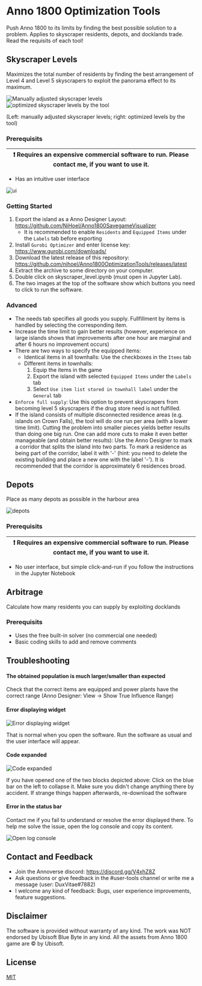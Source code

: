 # Anno 1800 Optimization Tools
Push Anno 1800 to its limits by finding the best possible solution to a problem. Applies to skyscraper residents, depots, and docklands trade.
Read the requisits of each tool!


## Skyscraper Levels
Maximizes the total number of residents by finding the best arrangement of Level 4 and Level 5 skyscrapers to exploit the panorama effect to its maximum.

![Manually adjusted skyscraper levels](imgs/skyscrapers_manual.png) ![optimized skyscraper levels by the tool](imgs/skyscrapers_optimal.png)

(Left: manually adjusted skyscraper levels; right: optimized levels by the tool)

### Prerequisits
| :exclamation:  Requires an expensive commercial software to run. Please contact me, if you want to use it.   |
|----------------------------------------------------------------------------------|
* Has an intuitive user interface

![ui](imgs/skyscraper_levels_ui.png)

### Getting Started
1. Export the island as a Anno Designer Layout: https://github.com/NiHoel/Anno1800SavegameVisualizer
   * It is recommended to enable `Residents` and `Equipped Items` under the `Labels` tab before exporting
2. Install `Gurobi Optimizer` and enter license key: https://www.gurobi.com/downloads/
3. Download the latest release of this repository: https://github.com/nihoel/Anno1800OptimizationTools/releases/latest
4. Extract the archive to some directory on your computer.
5. Double click on skyscraper_level.ipynb (must open in Jupyter Lab).
6. The two images at the top of the software show which buttons you need to click to run the software.

### Advanced
* The needs tab specifies all goods you supply. Fullfillment by items is handled by selecting the corresponding item.
* Increase the time limit to gain better results (however, experience on large islands shows that improvements after one hour are marginal and after 6 hours no improvement occurs)
* There are two ways to specify the equipped items:
    * Identical items in all townhalls: Use the checkboxes in the `Items` tab
    * Different items in townhalls: 
        1. Equip the items in the game
        2. Export the island with selected `Equipped Items` under the `Labels` tab
        3. Select `Use item list stored in townhall label` under the `General` tab
* `Enforce full supply`: Use this option to prevent skyscrapers from becoming level 5 skyscrapers if the drug store need is not fulfilled.
* If the island consists of multiple disconnected residence areas (e.g. islands on Crown Falls), the tool will do one run per area (with a lower time limit). Cutting the problem into smaller pieces yields better results than doing one big run. One can add more cuts to make it even better manageable (and obtain better results): Use the Anno Designer to mark a corridor that splits the island into two parts. To mark a residence as being part of the corridor, label it with '-' (hint: you need to delete the existing building and place a new one with the label '-'). It is recommended that the corridor is approximately 6 residences broad.



## Depots
Place as many depots as possible in the harbour area

![depots](imgs/depots.png)

### Prerequisits
| :exclamation:  Requires an expensive commercial software to run. Please contact me, if you want to use it.   |
|----------------------------------------------------------------------------------|
* No user interface, but simple click-and-run if you follow the instructions in the Jupyter Notebook



## Arbitrage
Calculate how many residents you can supply by exploiting docklands

### Prerequisits
* Uses the free built-in solver (no commercial one needed)
* Basic coding skills to add and remove comments



## Troubleshooting
#### The obtained population is much larger/smaller than expected
Check that the correct items are equipped and power plants have the correct range (Anno Designer: View -> Show True Influence Range) 

#### Error displaying widget
![Error displaying widget](imgs/error_display_widget.png)

That is normal when you open the software. Run the software as usual and the user interface will appear.

#### Code expanded
![Code expanded](imgs/code_expanded.png)

If you have opened one of the two blocks depicted above: Click on the blue bar on the left to collapse it. Make sure you didn't change anything there by accident. If strange things happen afterwards, re-download the software

#### Error in the status bar
Contact me if you fail to understand or resolve the error displayed there. To help me solve the issue, open the log console and copy its content.

![Open log console](imgs/show_log_console.png)

## Contact and Feedback
* Join the Annoverse discord: https://discord.gg/V4xhZ8Z
* Ask questions or give feedback in the #user-tools channel or write me a message (user: DuxVitae#7882)
* I welcome any kind of feedback: Bugs, user experience improvements, feature suggestions.


## Disclaimer
The software is provided without warranty of any kind. The work was NOT endorsed by Ubisoft Blue Byte in any kind. All the assets from Anno 1800 game are © by Ubisoft.


## License
[MIT](https://github.com/AnnoDesigner/anno-designer/blob/master/LICENSE)